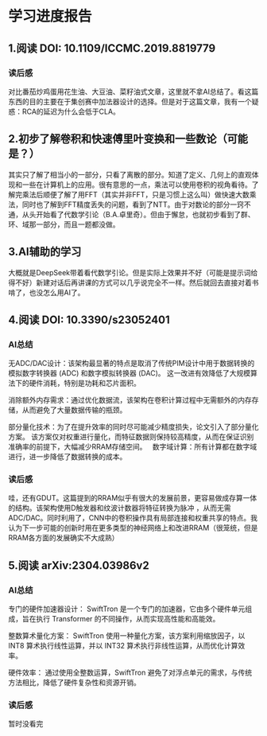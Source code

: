 # 学习进度报告
## 1.阅读 DOI: 10.1109/ICCMC.2019.8819779
### 读后感
对比番茄炒鸡蛋用花生油、大豆油、菜籽油式文章，这里就不拿AI总结了。看这篇东西的目的主要在于集创赛中加法器设计的选择。但是对于这篇文章，我有一个疑惑：RCA的延迟为什么会低于CLA。
## 2.初步了解卷积和快速傅里叶变换和一些数论（可能是？）
其实只了解了相当小的一部分，只看了离散的部分。知道了定义、几何上的直观体现和一些在计算机上的应用。很有意思的一点，乘法可以使用卷积的视角看待。了解完乘法后顺便了解了用FFT（其实并非FFT，只是习惯上这么叫）做快速大数乘法，同时也了解到FFT精度丢失的问题，看到了NTT。由于对数论的部分一窍不通，从头开始看了代数学引论（B.A.卓里奇）。但由于懈怠，也就初步看到了群、环、域那一部分，而且一题都没做。
## 3.AI辅助的学习
大概就是DeepSeek带着看代数学引论。但是实际上效果并不好（可能是提示词给得不好）新建对话后再讲课的方式可以几乎说完全不一样。然后就回去直接对着书啃了，也没怎么用AI了。
## 4.阅读 DOI: 10.3390/s23052401
### AI总结
无ADC/DAC设计：该架构最显著的特点是取消了传统PIM设计中用于数据转换的模拟数字转换器 (ADC) 和数字模拟转换器 (DAC)。  这一改进有效降低了大规模算法下的硬件消耗，特别是功耗和芯片面积。    

消除额外内存需求：通过优化数据流，该架构在卷积计算过程中无需额外的内存存储，从而避免了大量数据传输的瓶颈。    

部分量化技术：为了在提升效率的同时尽可能减少精度损失，论文引入了部分量化方案。  该方案仅对权重进行量化，而特征数据则保持较高精度，从而在保证识别准确率的前提下，大幅减少RRAM存储空间。    
数字域计算：所有计算都在数字域进行，进一步降低了数据转换的成本。    
### 读后感
哇，还有GDUT。这篇提到的RRAM似乎有很大的发展前景，更容易做成存算一体的结构。该架构使用D触发器和纹波计数器将特征转换为脉冲 ，从而无需ADC/DAC。同时利用了，CNN中的卷积操作具有局部连接和权重共享的特点。我认为下一步可能的创新时用在更多类型的神经网络上和改进RRAM（很笼统，但是RRAM各方面的发展确实不大成熟）
## 5.阅读  arXiv:2304.03986v2
### AI总结
专门的硬件加速器设计： SwiftTron 是一个专门的加速器，它由多个硬件单元组成，旨在执行 Transformer 的不同操作，从而实现高性能和高能效。   

整数算术量化方案： SwiftTron 使用一种量化方案，该方案利用缩放因子，以 INT8 算术执行线性运算，并以 INT32 算术执行非线性运算，从而优化计算效率。   

硬件效率： 通过使用全整数运算，SwiftTron 避免了对浮点单元的需求，与传统方法相比，降低了硬件复杂性和资源开销。   
### 读后感
暂时没看完
